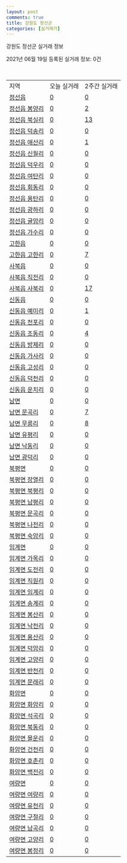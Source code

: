 ```yaml
---
layout: post
comments: true
title: 강원도 정선군
categories: [실거래가]
---
```


강원도 정선군 실거래 정보

2021년 06월 19일 등록된 실거래 정보: 0건

<script type="text/javascript">
  google.charts.load('current', {'packages':['corechart']});
  google.charts.setOnLoadCallback(drawChart);

  function drawChart() {
    var data = google.visualization.arrayToDataTable([['거래일', '매매', '전월세', '전매'], ['2021-03', 2, 1, 0], ['2021-04', 18, 5, 1], ['2021-05', 19, 6, 0], ['2021-06', 7, 1, 0]]);

    var options = {
      title: '최근 유형별 거래량 추이',
      legend: { position: 'bottom' }
    };

    var chart = new google.visualization.LineChart(document.getElementById('columnchart_material'));
    chart.draw(data, (options));
  }
</script>

<div id="columnchart_material" style="width: 450px; margin-left: -35px"></div>
<br>
<table class="sortable">
  <tr>
    <td>지역</td>
    <td>오늘 실거래</td>
    <td>2주간 실거래</td>
  </tr>

  
  <tr class="item">
    <td><a href="4277025000.html">정선읍</a></td>
    <td><a href="4277025000.html">0</a></td>
    <td><a href="4277025000.html">0</a></td>
  </tr>
    

  <tr class="item">
    <td><a href="4277025021.html">정선읍 봉양리</a></td>
    <td><a href="4277025021.html">0</a></td>
    <td><a href="4277025021.html">2</a></td>
  </tr>
    

  <tr class="item">
    <td><a href="4277025022.html">정선읍 북실리</a></td>
    <td><a href="4277025022.html">0</a></td>
    <td><a href="4277025022.html">13</a></td>
  </tr>
    

  <tr class="item">
    <td><a href="4277025023.html">정선읍 덕송리</a></td>
    <td><a href="4277025023.html">0</a></td>
    <td><a href="4277025023.html">0</a></td>
  </tr>
    

  <tr class="item">
    <td><a href="4277025024.html">정선읍 애산리</a></td>
    <td><a href="4277025024.html">0</a></td>
    <td><a href="4277025024.html">1</a></td>
  </tr>
    

  <tr class="item">
    <td><a href="4277025025.html">정선읍 신월리</a></td>
    <td><a href="4277025025.html">0</a></td>
    <td><a href="4277025025.html">0</a></td>
  </tr>
    

  <tr class="item">
    <td><a href="4277025026.html">정선읍 덕우리</a></td>
    <td><a href="4277025026.html">0</a></td>
    <td><a href="4277025026.html">0</a></td>
  </tr>
    

  <tr class="item">
    <td><a href="4277025027.html">정선읍 여탄리</a></td>
    <td><a href="4277025027.html">0</a></td>
    <td><a href="4277025027.html">0</a></td>
  </tr>
    

  <tr class="item">
    <td><a href="4277025028.html">정선읍 회동리</a></td>
    <td><a href="4277025028.html">0</a></td>
    <td><a href="4277025028.html">0</a></td>
  </tr>
    

  <tr class="item">
    <td><a href="4277025029.html">정선읍 용탄리</a></td>
    <td><a href="4277025029.html">0</a></td>
    <td><a href="4277025029.html">0</a></td>
  </tr>
    

  <tr class="item">
    <td><a href="4277025030.html">정선읍 광하리</a></td>
    <td><a href="4277025030.html">0</a></td>
    <td><a href="4277025030.html">0</a></td>
  </tr>
    

  <tr class="item">
    <td><a href="4277025031.html">정선읍 귤암리</a></td>
    <td><a href="4277025031.html">0</a></td>
    <td><a href="4277025031.html">0</a></td>
  </tr>
    

  <tr class="item">
    <td><a href="4277025032.html">정선읍 가수리</a></td>
    <td><a href="4277025032.html">0</a></td>
    <td><a href="4277025032.html">0</a></td>
  </tr>
    

  <tr class="item">
    <td><a href="4277025300.html">고한읍</a></td>
    <td><a href="4277025300.html">0</a></td>
    <td><a href="4277025300.html">0</a></td>
  </tr>
    

  <tr class="item">
    <td><a href="4277025321.html">고한읍 고한리</a></td>
    <td><a href="4277025321.html">0</a></td>
    <td><a href="4277025321.html">7</a></td>
  </tr>
    

  <tr class="item">
    <td><a href="4277025600.html">사북읍</a></td>
    <td><a href="4277025600.html">0</a></td>
    <td><a href="4277025600.html">0</a></td>
  </tr>
    

  <tr class="item">
    <td><a href="4277025621.html">사북읍 직전리</a></td>
    <td><a href="4277025621.html">0</a></td>
    <td><a href="4277025621.html">0</a></td>
  </tr>
    

  <tr class="item">
    <td><a href="4277025622.html">사북읍 사북리</a></td>
    <td><a href="4277025622.html">0</a></td>
    <td><a href="4277025622.html">17</a></td>
  </tr>
    

  <tr class="item">
    <td><a href="4277025900.html">신동읍</a></td>
    <td><a href="4277025900.html">0</a></td>
    <td><a href="4277025900.html">0</a></td>
  </tr>
    

  <tr class="item">
    <td><a href="4277025921.html">신동읍 예미리</a></td>
    <td><a href="4277025921.html">0</a></td>
    <td><a href="4277025921.html">1</a></td>
  </tr>
    

  <tr class="item">
    <td><a href="4277025922.html">신동읍 천포리</a></td>
    <td><a href="4277025922.html">0</a></td>
    <td><a href="4277025922.html">0</a></td>
  </tr>
    

  <tr class="item">
    <td><a href="4277025923.html">신동읍 조동리</a></td>
    <td><a href="4277025923.html">0</a></td>
    <td><a href="4277025923.html">4</a></td>
  </tr>
    

  <tr class="item">
    <td><a href="4277025924.html">신동읍 방제리</a></td>
    <td><a href="4277025924.html">0</a></td>
    <td><a href="4277025924.html">0</a></td>
  </tr>
    

  <tr class="item">
    <td><a href="4277025925.html">신동읍 가사리</a></td>
    <td><a href="4277025925.html">0</a></td>
    <td><a href="4277025925.html">0</a></td>
  </tr>
    

  <tr class="item">
    <td><a href="4277025926.html">신동읍 고성리</a></td>
    <td><a href="4277025926.html">0</a></td>
    <td><a href="4277025926.html">0</a></td>
  </tr>
    

  <tr class="item">
    <td><a href="4277025927.html">신동읍 덕천리</a></td>
    <td><a href="4277025927.html">0</a></td>
    <td><a href="4277025927.html">0</a></td>
  </tr>
    

  <tr class="item">
    <td><a href="4277025928.html">신동읍 운치리</a></td>
    <td><a href="4277025928.html">0</a></td>
    <td><a href="4277025928.html">0</a></td>
  </tr>
    

  <tr class="item">
    <td><a href="4277032000.html">남면</a></td>
    <td><a href="4277032000.html">0</a></td>
    <td><a href="4277032000.html">0</a></td>
  </tr>
    

  <tr class="item">
    <td><a href="4277032021.html">남면 문곡리</a></td>
    <td><a href="4277032021.html">0</a></td>
    <td><a href="4277032021.html">7</a></td>
  </tr>
    

  <tr class="item">
    <td><a href="4277032022.html">남면 무릉리</a></td>
    <td><a href="4277032022.html">0</a></td>
    <td><a href="4277032022.html">8</a></td>
  </tr>
    

  <tr class="item">
    <td><a href="4277032023.html">남면 유평리</a></td>
    <td><a href="4277032023.html">0</a></td>
    <td><a href="4277032023.html">0</a></td>
  </tr>
    

  <tr class="item">
    <td><a href="4277032024.html">남면 낙동리</a></td>
    <td><a href="4277032024.html">0</a></td>
    <td><a href="4277032024.html">0</a></td>
  </tr>
    

  <tr class="item">
    <td><a href="4277032025.html">남면 광덕리</a></td>
    <td><a href="4277032025.html">0</a></td>
    <td><a href="4277032025.html">0</a></td>
  </tr>
    

  <tr class="item">
    <td><a href="4277034000.html">북평면</a></td>
    <td><a href="4277034000.html">0</a></td>
    <td><a href="4277034000.html">0</a></td>
  </tr>
    

  <tr class="item">
    <td><a href="4277034021.html">북평면 장열리</a></td>
    <td><a href="4277034021.html">0</a></td>
    <td><a href="4277034021.html">0</a></td>
  </tr>
    

  <tr class="item">
    <td><a href="4277034022.html">북평면 북평리</a></td>
    <td><a href="4277034022.html">0</a></td>
    <td><a href="4277034022.html">0</a></td>
  </tr>
    

  <tr class="item">
    <td><a href="4277034023.html">북평면 남평리</a></td>
    <td><a href="4277034023.html">0</a></td>
    <td><a href="4277034023.html">0</a></td>
  </tr>
    

  <tr class="item">
    <td><a href="4277034024.html">북평면 문곡리</a></td>
    <td><a href="4277034024.html">0</a></td>
    <td><a href="4277034024.html">0</a></td>
  </tr>
    

  <tr class="item">
    <td><a href="4277034025.html">북평면 나전리</a></td>
    <td><a href="4277034025.html">0</a></td>
    <td><a href="4277034025.html">0</a></td>
  </tr>
    

  <tr class="item">
    <td><a href="4277034026.html">북평면 숙암리</a></td>
    <td><a href="4277034026.html">0</a></td>
    <td><a href="4277034026.html">0</a></td>
  </tr>
    

  <tr class="item">
    <td><a href="4277035000.html">임계면</a></td>
    <td><a href="4277035000.html">0</a></td>
    <td><a href="4277035000.html">0</a></td>
  </tr>
    

  <tr class="item">
    <td><a href="4277035021.html">임계면 가목리</a></td>
    <td><a href="4277035021.html">0</a></td>
    <td><a href="4277035021.html">0</a></td>
  </tr>
    

  <tr class="item">
    <td><a href="4277035022.html">임계면 도전리</a></td>
    <td><a href="4277035022.html">0</a></td>
    <td><a href="4277035022.html">0</a></td>
  </tr>
    

  <tr class="item">
    <td><a href="4277035023.html">임계면 직원리</a></td>
    <td><a href="4277035023.html">0</a></td>
    <td><a href="4277035023.html">0</a></td>
  </tr>
    

  <tr class="item">
    <td><a href="4277035024.html">임계면 임계리</a></td>
    <td><a href="4277035024.html">0</a></td>
    <td><a href="4277035024.html">0</a></td>
  </tr>
    

  <tr class="item">
    <td><a href="4277035025.html">임계면 송계리</a></td>
    <td><a href="4277035025.html">0</a></td>
    <td><a href="4277035025.html">0</a></td>
  </tr>
    

  <tr class="item">
    <td><a href="4277035026.html">임계면 봉산리</a></td>
    <td><a href="4277035026.html">0</a></td>
    <td><a href="4277035026.html">0</a></td>
  </tr>
    

  <tr class="item">
    <td><a href="4277035027.html">임계면 낙천리</a></td>
    <td><a href="4277035027.html">0</a></td>
    <td><a href="4277035027.html">0</a></td>
  </tr>
    

  <tr class="item">
    <td><a href="4277035028.html">임계면 용산리</a></td>
    <td><a href="4277035028.html">0</a></td>
    <td><a href="4277035028.html">0</a></td>
  </tr>
    

  <tr class="item">
    <td><a href="4277035030.html">임계면 덕암리</a></td>
    <td><a href="4277035030.html">0</a></td>
    <td><a href="4277035030.html">0</a></td>
  </tr>
    

  <tr class="item">
    <td><a href="4277035031.html">임계면 고양리</a></td>
    <td><a href="4277035031.html">0</a></td>
    <td><a href="4277035031.html">0</a></td>
  </tr>
    

  <tr class="item">
    <td><a href="4277035032.html">임계면 반천리</a></td>
    <td><a href="4277035032.html">0</a></td>
    <td><a href="4277035032.html">0</a></td>
  </tr>
    

  <tr class="item">
    <td><a href="4277035034.html">임계면 문래리</a></td>
    <td><a href="4277035034.html">0</a></td>
    <td><a href="4277035034.html">0</a></td>
  </tr>
    

  <tr class="item">
    <td><a href="4277036000.html">화암면</a></td>
    <td><a href="4277036000.html">0</a></td>
    <td><a href="4277036000.html">0</a></td>
  </tr>
    

  <tr class="item">
    <td><a href="4277036021.html">화암면 화암리</a></td>
    <td><a href="4277036021.html">0</a></td>
    <td><a href="4277036021.html">0</a></td>
  </tr>
    

  <tr class="item">
    <td><a href="4277036022.html">화암면 석곡리</a></td>
    <td><a href="4277036022.html">0</a></td>
    <td><a href="4277036022.html">0</a></td>
  </tr>
    

  <tr class="item">
    <td><a href="4277036023.html">화암면 북동리</a></td>
    <td><a href="4277036023.html">0</a></td>
    <td><a href="4277036023.html">0</a></td>
  </tr>
    

  <tr class="item">
    <td><a href="4277036024.html">화암면 몰운리</a></td>
    <td><a href="4277036024.html">0</a></td>
    <td><a href="4277036024.html">0</a></td>
  </tr>
    

  <tr class="item">
    <td><a href="4277036025.html">화암면 건천리</a></td>
    <td><a href="4277036025.html">0</a></td>
    <td><a href="4277036025.html">0</a></td>
  </tr>
    

  <tr class="item">
    <td><a href="4277036026.html">화암면 호촌리</a></td>
    <td><a href="4277036026.html">0</a></td>
    <td><a href="4277036026.html">0</a></td>
  </tr>
    

  <tr class="item">
    <td><a href="4277036027.html">화암면 백전리</a></td>
    <td><a href="4277036027.html">0</a></td>
    <td><a href="4277036027.html">0</a></td>
  </tr>
    

  <tr class="item">
    <td><a href="4277037000.html">여량면</a></td>
    <td><a href="4277037000.html">0</a></td>
    <td><a href="4277037000.html">0</a></td>
  </tr>
    

  <tr class="item">
    <td><a href="4277037021.html">여량면 여량리</a></td>
    <td><a href="4277037021.html">0</a></td>
    <td><a href="4277037021.html">0</a></td>
  </tr>
    

  <tr class="item">
    <td><a href="4277037022.html">여량면 유천리</a></td>
    <td><a href="4277037022.html">0</a></td>
    <td><a href="4277037022.html">0</a></td>
  </tr>
    

  <tr class="item">
    <td><a href="4277037023.html">여량면 구절리</a></td>
    <td><a href="4277037023.html">0</a></td>
    <td><a href="4277037023.html">0</a></td>
  </tr>
    

  <tr class="item">
    <td><a href="4277037024.html">여량면 남곡리</a></td>
    <td><a href="4277037024.html">0</a></td>
    <td><a href="4277037024.html">0</a></td>
  </tr>
    

  <tr class="item">
    <td><a href="4277037025.html">여량면 고양리</a></td>
    <td><a href="4277037025.html">0</a></td>
    <td><a href="4277037025.html">0</a></td>
  </tr>
    

  <tr class="item">
    <td><a href="4277037026.html">여량면 봉정리</a></td>
    <td><a href="4277037026.html">0</a></td>
    <td><a href="4277037026.html">0</a></td>
  </tr>
    


</table>


    